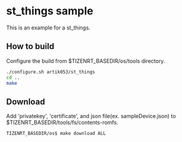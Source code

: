 # st_things sample

This is an example for a st_things.

## How to build
Configure the build from $TIZENRT_BASEDIR/os/tools directory.
```bash
./configure.sh artik053/st_things
cd ..
make
```

## Download
Add 'privatekey', 'certificate', and json file(ex. sampleDevice.json) to $TIZENRT_BASEDIR/tools/fs/contents-romfs.
```bash
TIZENRT_BASEDIR/os$ make download ALL
```
